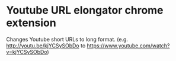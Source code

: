 # Youtube URL elongator chrome extension

Changes Youtube short URLs to long format. (e.g. http://youtu.be/kjYCSySObDo to https://www.youtube.com/watch?v=kjYCSySObDo)
